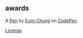 awards
------


A [Pen](https://codepen.io/eujinchung20/pen/QPrmxo) by [Eujin Chung](https://codepen.io/eujinchung20) on [CodePen](https://codepen.io).

[License](https://codepen.io/eujinchung20/pen/QPrmxo/license).